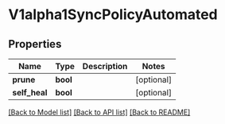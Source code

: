 # V1alpha1SyncPolicyAutomated

## Properties
Name | Type | Description | Notes
------------ | ------------- | ------------- | -------------
**prune** | **bool** |  | [optional] 
**self_heal** | **bool** |  | [optional] 

[[Back to Model list]](../README.md#documentation-for-models) [[Back to API list]](../README.md#documentation-for-api-endpoints) [[Back to README]](../README.md)


